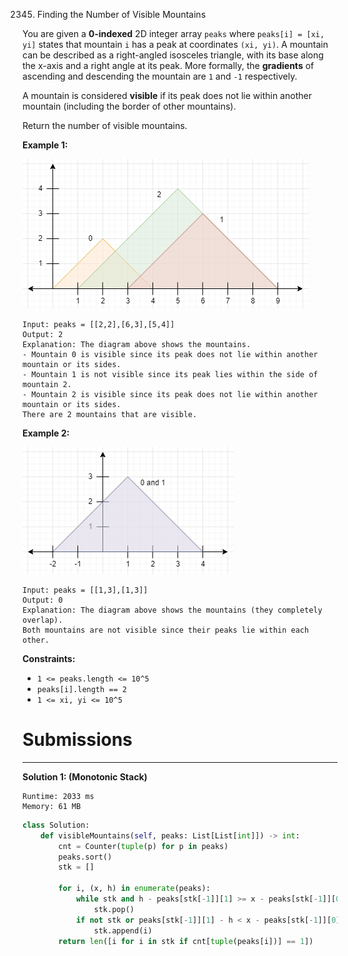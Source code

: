2345. Finding the Number of Visible Mountains

You are given a **0-indexed** 2D integer array `peaks` where `peaks[i] = [xi, yi]` states that mountain `i` has a peak at coordinates `(xi, yi)`. A mountain can be described as a right-angled isosceles triangle, with its base along the x-axis and a right angle at its peak. More formally, the **gradients** of ascending and descending the mountain are `1` and `-1` respectively.

A mountain is considered **visible** if its peak does not lie within another mountain (including the border of other mountains).

Return the number of visible mountains.

 

**Example 1:**

![2345_ex1.png](img/2345_ex1.png)
```
Input: peaks = [[2,2],[6,3],[5,4]]
Output: 2
Explanation: The diagram above shows the mountains.
- Mountain 0 is visible since its peak does not lie within another mountain or its sides.
- Mountain 1 is not visible since its peak lies within the side of mountain 2.
- Mountain 2 is visible since its peak does not lie within another mountain or its sides.
There are 2 mountains that are visible.
```

**Example 2:**

![2345_ex2new1.png](img/2345_ex2new1.png)
```
Input: peaks = [[1,3],[1,3]]
Output: 0
Explanation: The diagram above shows the mountains (they completely overlap).
Both mountains are not visible since their peaks lie within each other.
```

**Constraints:**

* `1 <= peaks.length <= 10^5`
* `peaks[i].length == 2`
* `1 <= xi, yi <= 10^5`

# Submissions
---
**Solution 1: (Monotonic Stack)**
```
Runtime: 2033 ms
Memory: 61 MB
```
```python
class Solution:
    def visibleMountains(self, peaks: List[List[int]]) -> int:
        cnt = Counter(tuple(p) for p in peaks)
        peaks.sort()
        stk = []
        
        for i, (x, h) in enumerate(peaks):
            while stk and h - peaks[stk[-1]][1] >= x - peaks[stk[-1]][0]:
                stk.pop()
            if not stk or peaks[stk[-1]][1] - h < x - peaks[stk[-1]][0]:
                stk.append(i)
        return len([i for i in stk if cnt[tuple(peaks[i])] == 1])
```
